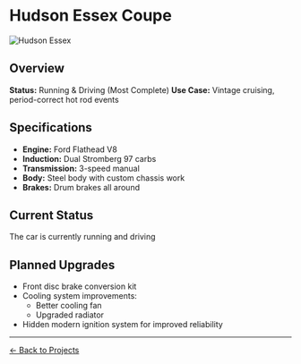 # Hudson Essex Coupe

![Hudson Essex](../assets/images/hudson.jpg)

## Overview
**Status:** Running & Driving (Most Complete)
**Use Case:** Vintage cruising, period-correct hot rod events

## Specifications
- **Engine:** Ford Flathead V8
- **Induction:** Dual Stromberg 97 carbs
- **Transmission:** 3-speed manual
- **Body:** Steel body with custom chassis work
- **Brakes:** Drum brakes all around

## Current Status
The car is currently running and driving

## Planned Upgrades
- Front disc brake conversion kit
- Cooling system improvements:
  - Better cooling fan
  - Upgraded radiator
- Hidden modern ignition system for improved reliability

---
[← Back to Projects](../index.md)